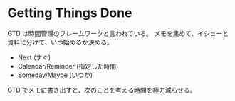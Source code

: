 # Getting Things Done

GTD は時間管理のフレームワークと言われている。
メモを集めて、イシューと資料に分けて、いつ始めるか決める。

- Next (すぐ)
- Calendar/Reminder (指定した時間)
- Someday/Maybe (いつか)

GTD でメモに書き出すと、次のことを考える時間を極力減らせる。
